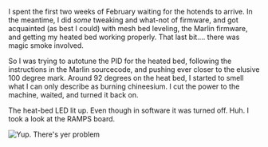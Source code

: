 I spent the first two weeks of February waiting for the hotends to arrive. In the meantime, I did _some_ tweaking and what-not of firmware, and got acquainted (as best I could) with mesh bed leveling, the Marlin firmware, and getting my heated bed working properly. That last bit.... there was magic smoke involved.

So I was trying to autotune the PID for the heated bed, following the instructions in the Marlin sourcecode, and pushing ever closer to the elusive 100 degree mark. Around 92 degrees on the heat bed, I started to smell what I can only describe as burning chineesium. I cut the power to the machine, waited, and turned it back on.

The heat-bed LED lit up. Even though in software it was turned off. Huh. I took a look at the RAMPS board.


![Yup. There's yer problem]()
